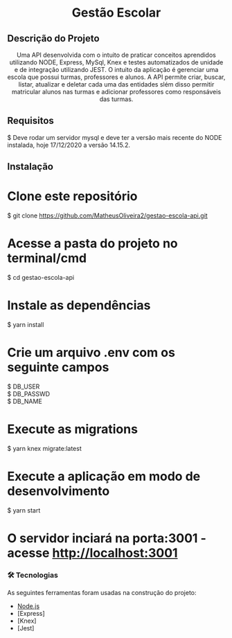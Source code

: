 <h1 align="center">Gestão Escolar</h1>

## Descrição do Projeto
<p align="center">Uma API desenvolvida com o intuito de praticar conceitos aprendidos utilizando NODE, Express, MySql, Knex e testes automatizados de unidade e de integração utilizando JEST. O intuito da aplicação é gerenciar uma escola que possui turmas, professores e alunos. A API permite criar, buscar, listar, atualizar e deletar cada uma das entidades slém disso permitir matricular alunos nas turmas e adicionar professores como responsáveis das turmas.</p>

## Requisitos
$ Deve rodar um servidor mysql e deve ter a versão mais recente do NODE instalada, hoje 17/12/2020 a versão 14.15.2.

## Instalação
# Clone este repositório
$ git clone <https://github.com/MatheusOliveira2/gestao-escola-api.git>

# Acesse a pasta do projeto no terminal/cmd
$ cd gestao-escola-api

# Instale as dependências
$ yarn install

# Crie um arquivo .env com os seguinte campos
$ DB_USER <br/>
$ DB_PASSWD <br/>
$ DB_NAME

# Execute as migrations
$ yarn knex migrate:latest

# Execute a aplicação em modo de desenvolvimento
$ yarn start

# O servidor inciará na porta:3001 - acesse <http://localhost:3001> 

### 🛠 Tecnologias

As seguintes ferramentas foram usadas na construção do projeto:

- [Node.js](https://nodejs.org/en/)
- [Express]
- [Knex]
- [Jest]
